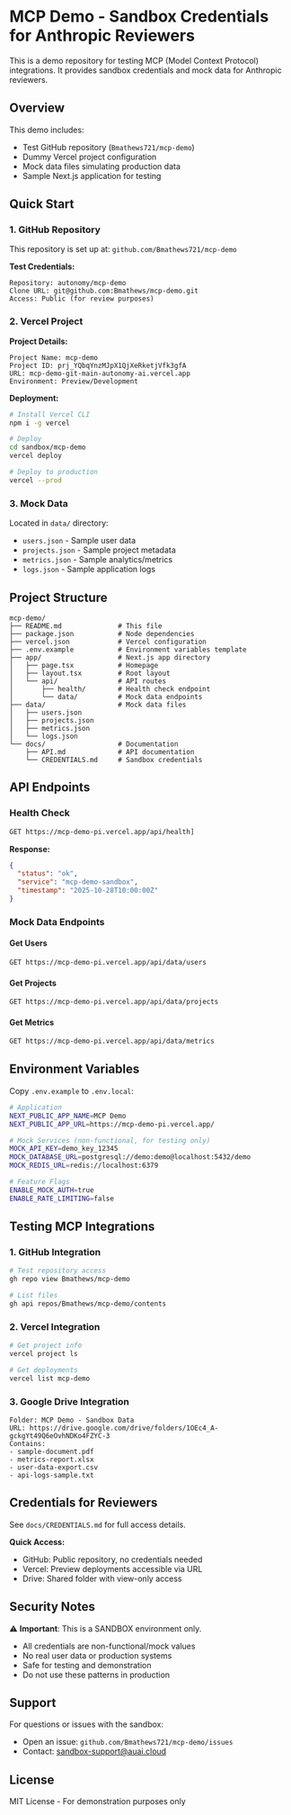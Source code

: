 # MCP Demo - Sandbox Credentials for Anthropic Reviewers

This is a demo repository for testing MCP (Model Context Protocol) integrations. It provides sandbox credentials and mock data for Anthropic reviewers.

## Overview

This demo includes:
- Test GitHub repository (`Bmathews721/mcp-demo`)
- Dummy Vercel project configuration
- Mock data files simulating production data
- Sample Next.js application for testing

## Quick Start

### 1. GitHub Repository

This repository is set up at: `github.com/Bmathews721/mcp-demo`

**Test Credentials:**
```
Repository: autonomy/mcp-demo
Clone URL: git@github.com:Bmathews/mcp-demo.git
Access: Public (for review purposes)
```

### 2. Vercel Project

**Project Details:**
```
Project Name: mcp-demo
Project ID: prj_YQbqYnzMJpX1QjXeRketjVfk3gfA
URL: mcp-demo-git-main-autonomy-ai.vercel.app
Environment: Preview/Development
```

**Deployment:**
```bash
# Install Vercel CLI
npm i -g vercel

# Deploy
cd sandbox/mcp-demo
vercel deploy

# Deploy to production
vercel --prod
```

### 3. Mock Data

Located in `data/` directory:
- `users.json` - Sample user data
- `projects.json` - Sample project metadata
- `metrics.json` - Sample analytics/metrics
- `logs.json` - Sample application logs

## Project Structure

```
mcp-demo/
├── README.md              # This file
├── package.json           # Node dependencies
├── vercel.json            # Vercel configuration
├── .env.example           # Environment variables template
├── app/                   # Next.js app directory
│   ├── page.tsx           # Homepage
│   ├── layout.tsx         # Root layout
│   └── api/               # API routes
│       ├── health/        # Health check endpoint
│       └── data/          # Mock data endpoints
├── data/                  # Mock data files
│   ├── users.json
│   ├── projects.json
│   ├── metrics.json
│   └── logs.json
└── docs/                  # Documentation
    ├── API.md             # API documentation
    └── CREDENTIALS.md     # Sandbox credentials
```

## API Endpoints

### Health Check
```bash
GET https://mcp-demo-pi.vercel.app/api/health]
```

**Response:**
```json
{
  "status": "ok",
  "service": "mcp-demo-sandbox",
  "timestamp": "2025-10-28T10:00:00Z"
}
```

### Mock Data Endpoints

#### Get Users
```bash
GET https://mcp-demo-pi.vercel.app/api/data/users
```

#### Get Projects
```bash
GET https://mcp-demo-pi.vercel.app/api/data/projects
```

#### Get Metrics
```bash
GET https://mcp-demo-pi.vercel.app/api/data/metrics
```

## Environment Variables

Copy `.env.example` to `.env.local`:

```bash
# Application
NEXT_PUBLIC_APP_NAME=MCP Demo
NEXT_PUBLIC_APP_URL=https://mcp-demo-pi.vercel.app/

# Mock Services (non-functional, for testing only)
MOCK_API_KEY=demo_key_12345
MOCK_DATABASE_URL=postgresql://demo:demo@localhost:5432/demo
MOCK_REDIS_URL=redis://localhost:6379

# Feature Flags
ENABLE_MOCK_AUTH=true
ENABLE_RATE_LIMITING=false
```

## Testing MCP Integrations

### 1. GitHub Integration
```bash
# Test repository access
gh repo view Bmathews/mcp-demo

# List files
gh api repos/Bmathews/mcp-demo/contents
```

### 2. Vercel Integration
```bash
# Get project info
vercel project ls

# Get deployments
vercel list mcp-demo
```

### 3. Google Drive Integration
```
Folder: MCP Demo - Sandbox Data
URL: https://drive.google.com/drive/folders/1OEc4_A-gckgYt49Q6eOvhNDKo4FZYC-3
Contains:
- sample-document.pdf
- metrics-report.xlsx
- user-data-export.csv
- api-logs-sample.txt
```

## Credentials for Reviewers

See `docs/CREDENTIALS.md` for full access details.

**Quick Access:**
- GitHub: Public repository, no credentials needed
- Vercel: Preview deployments accessible via URL
- Drive: Shared folder with view-only access

## Security Notes

⚠️ **Important**: This is a SANDBOX environment only.

- All credentials are non-functional/mock values
- No real user data or production systems
- Safe for testing and demonstration
- Do not use these patterns in production

## Support

For questions or issues with the sandbox:
- Open an issue: `github.com/Bmathews721/mcp-demo/issues`
- Contact: sandbox-support@auai.cloud

## License

MIT License - For demonstration purposes only
